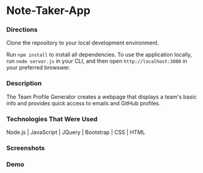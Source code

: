 # Note-Taker-App


### Directions
Clone the repository to your local development environment.

Run `npm install` to install all dependencies. To use the application locally, run `node server.js` in your CLI, and then open `http://localhost:3000` in your preferred browswer.

### Description
The Team Profile Generator creates a webpage that displays a team's basic info and provides quick access to emails and GitHub profiles.

### Technologies That Were Used
Node.js | JavaScript | JQuery | Bootstrap | CSS | HTML

### Screenshots




### Demo



